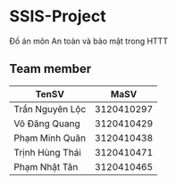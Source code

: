# SSIS-Project
Đồ án môn An toàn và bảo mật trong HTTT

## Team member
| TenSV              | MaSV       |
|--------------------|------------|
| Trần Nguyên Lộc    | 3120410297 |
| Võ Đăng Quang      | 3120410429 |
| Phạm Minh Quân     | 3120410438 |
| Trịnh Hùng Thái    | 3120410471 |
| Phạm Nhật Tân      | 3120410465 |
